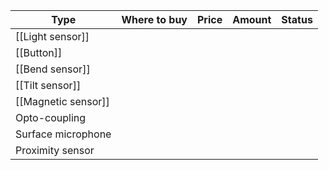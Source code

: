 
|Type				|	Where to buy	|	Price	|	Amount	| Status |
|-------------------|-------------------|-----------|-----------|--------|
|[[Light sensor]]|||||
|[[Button]]|||||
|[[Bend sensor]]|||||
|[[Tilt sensor]]|||||
|[[Magnetic sensor]]|||||
|Opto-coupling|||||
|Surface microphone|||||	
|Proximity sensor|||||